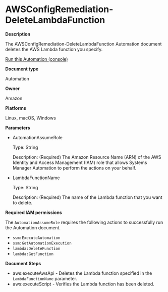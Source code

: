 # AWSConfigRemediation\-DeleteLambdaFunction<a name="automation-aws-delete-lambda"></a>

**Description**

The AWSConfigRemediation\-DeleteLambdaFunction Automation document deletes the AWS Lambda function you specify\.

[Run this Automation \(console\)](https://console.aws.amazon.com/systems-manager/automation/execute/AWSConfigRemediation-DeleteLambdaFunction)

**Document type**

Automation

**Owner**

Amazon

**Platforms**

Linux, macOS, Windows

**Parameters**
+ AutomationAssumeRole

  Type: String

  Description: \(Required\) The Amazon Resource Name \(ARN\) of the AWS Identity and Access Management \(IAM\) role that allows Systems Manager Automation to perform the actions on your behalf\.
+ LambdaFunctionName

  Type: String

  Description: \(Required\) The name of the Lambda function that you want to delete\.

**Required IAM permissions**

The `AutomationAssumeRole` requires the following actions to successfully run the Automation document\.
+ `ssm:ExecuteAutomation`
+ `ssm:GetAutomationExecution`
+ `lambda:DeleteFunction`
+ `lambda:GetFunction`

**Document Steps**
+ aws:executeAwsApi \- Deletes the Lambda function specified in the `LambdaFunctionName` parameter\.
+ aws:executeScript \- Verifies the Lambda function has been deleted\.